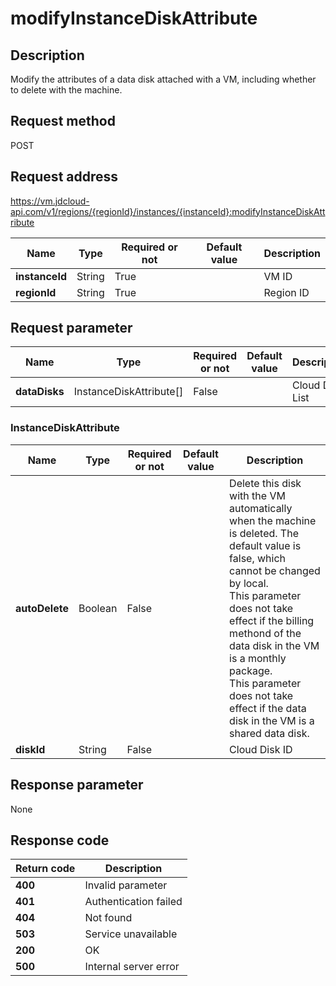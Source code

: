 # modifyInstanceDiskAttribute


## Description
Modify the attributes of a data disk attached with a VM, including whether to delete with the machine.


## Request method
POST

## Request address
https://vm.jdcloud-api.com/v1/regions/{regionId}/instances/{instanceId}:modifyInstanceDiskAttribute

|Name|Type|Required or not|Default value|Description|
|---|---|---|---|---|
|**instanceId**|String|True| |VM ID|
|**regionId**|String|True| |Region ID|

## Request parameter
|Name|Type|Required or not|Default value|Description|
|---|---|---|---|---|
|**dataDisks**|InstanceDiskAttribute[]|False| |Cloud Disk List|

### InstanceDiskAttribute
|Name|Type|Required or not|Default value|Description|
|---|---|---|---|---|
|**autoDelete**|Boolean|False| |Delete this disk with the VM automatically when the machine is deleted. The default value is false, which cannot be changed by local.<br>This parameter does not take effect if the billing methond of the data disk in the VM is a monthly package.<br>This parameter does not take effect if the data disk in the VM is a shared data disk.<br>|
|**diskId**|String|False| |Cloud Disk ID|

## Response parameter
None


## Response code
|Return code|Description|
|---|---|
|**400**|Invalid parameter|
|**401**|Authentication failed|
|**404**|Not found|
|**503**|Service unavailable|
|**200**|OK|
|**500**|Internal server error|
